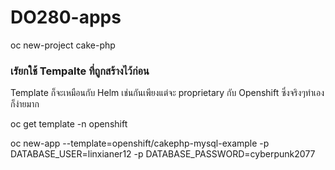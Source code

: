 # DO280-apps

oc new-project cake-php

### เรัยกใช้ Tempalte ที่ถูกสร้างไว้ก่อน
Template ก็จะเหมือนกับ Helm เช่นกันเพียงแต่จะ proprietary กับ Openshift ซึ่งจริงๆทำเองก็ง่ายมาก

oc get template -n openshift

oc  new-app --template=openshift/cakephp-mysql-example -p DATABASE_USER=linxianer12 -p DATABASE_PASSWORD=cyberpunk2077 